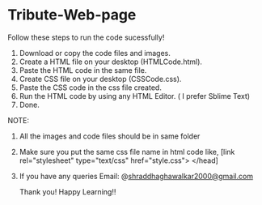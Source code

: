 # Tribute-Web-page
Follow these steps to run the code sucessfully!
1. Download or copy the code files and images. 
2. Create a HTML file on your desktop (HTMLCode.html).
3. Paste the HTML code in the same file.
4. Create CSS file on your desktop (CSSCode.css).
5. Paste the CSS code in the css file created.
6. Run the HTML code by using any HTML Editor. ( I prefer Sblime Text)
7. Done.

NOTE:
1. All the images and code files should be in same folder
2. Make sure you put the same css file name in html code 
like, [link rel="stylesheet" type="text/css" href="style.css"> </head]
4. If you have any queries Email: @shraddhaghawalkar2000@gmail.com
      
      Thank you! Happy Learning!!
